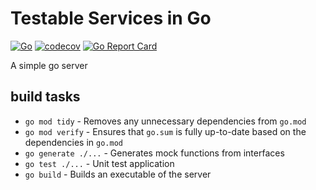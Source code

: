 # Testable Services in Go
[![Go](https://github.com/ryan-holcombe/testable-golang/actions/workflows/go.yml/badge.svg)](https://github.com/ryan-holcombe/testable-golang/actions/workflows/go.yml)
[![codecov](https://codecov.io/gh/ryan-holcombe/testable-golang/branch/main/graph/badge.svg?token=083O6ONW1P)](https://codecov.io/gh/ryan-holcombe/testable-golang)
[![Go Report Card](https://goreportcard.com/badge/github.com/ryan-holcombe/testable-golang)](https://goreportcard.com/report/github.com/ryan-holcombe/testable-golang)

A simple go server 

## build tasks

- `go mod tidy`       - Removes any unnecessary dependencies from `go.mod`
- `go mod verify`     - Ensures that `go.sum` is fully up-to-date based on the dependencies in `go.mod`
- `go generate ./...` - Generates mock functions from interfaces
- `go test ./...`     - Unit test application
- `go build`          - Builds an executable of the server
